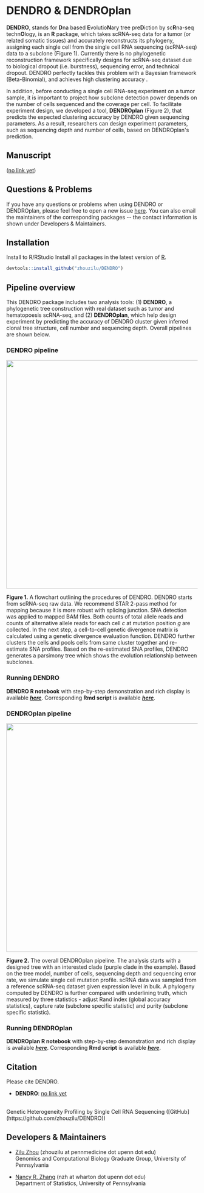 # DENDRO & DENDROplan

 **DENDRO**, stands for **D**na based **E**volutio**N**ary tree pre**D**iction by sc**R**na-seq techn**O**logy, is an **R** package, which takes scRNA-seq data for a tumor (or related somatic tissues) and accurately reconstructs its phylogeny, assigning each single cell from the single cell RNA sequencing (scRNA-seq) data to a subclone (Figure 1). Currently there is no phylogenetic reconstruction framework specifically designs for scRNA-seq dataset due to biological dropout (i.e. burstness), sequencing error, and technical dropout. DENDRO perfectly tackles this problem with a Bayesian framework (Beta-Binomial), and achieves high clustering accuracy .

In addition, before conducting a single cell RNA-seq experiment on a tumor sample, it is important to project how subclone detection power depends on the number of cells sequenced and the coverage per cell. To facilitate experiment design, we developed a tool, **DENDROplan** (Figure 2), that  predicts the expected clustering accuracy by DENDRO given sequencing parameters. As a result, researchers can design experiment parameters, such as sequencing depth and number of cells, based on DENDROplan's prediction.


## Manuscript

([no link yet](https://doi.org/10.1093/bioinformatics/bty057))


## Questions & Problems

If you have any questions or problems when using DENDRO or DENDROplan, please feel free to open a new issue [here](https://github.com/zhouzilu/DENDRO/issues). You can also email the maintainers of the corresponding packages -- the contact information is shown under Developers & Maintainers.


## Installation

Install to R/RStudio
Install all packages in the latest version of [R](https://www.r-project.org/).
```r
devtools::install_github("zhouzilu/DENDRO")
```

## Pipeline overview

This DENDRO package includes two analysis tools: (1) **DENDRO**, a phylogenetic tree construction with real dataset such as tumor and hematopoesis scRNA-seq, and (2) **DENDROplan**, which help design experiment by predicting the accuracy of DENDRO cluster given inferred clonal tree structure, cell number and sequencing depth. Overall pipelines are shown below.

### DENDRO pipeline

<p align="center">
  <img src='https://raw.githubusercontent.com/zhouzilu/DENDRO/master/figure/Pkg_FIG-01.jpg' width='1000' height='600'>
  </p>

  **Figure 1.** A flowchart outlining the procedures of DENDRO. DENDRO starts from scRNA-seq raw data. We recommend STAR 2-pass method for mapping because it is more robust with splicing junction. SNA detection was applied to mapped BAM files. Both counts of total allele reads and counts of alternative allele reads for each cell $c$ at mutation position $g$ are collected. In the next step, a cell-to-cell genetic divergence matrix is calculated using a genetic divergence evaluation function. DENDRO further clusters the cells and pools cells from same cluster together and re-estimate SNA profiles. Based on the re-estimated SNA profiles, DENDRO generates a parsimony tree which shows the evolution relationship between subclones.

### Running DENDRO

  **DENDRO R notebook** with step-by-step demonstration and rich display is available [***here***](http://rawgit.com/zhouzilu/DENDRO/master/vignette/DENDRO_vignette.html). Corresponding **Rmd script** is available [***here***](https://github.com/zhouzilu/DENDRO/blob/master/vignette/DENDRO_vignette.Rmd).


### DENDROplan pipeline

<p align="center">
  <img src='https://raw.githubusercontent.com/zhouzilu/DENDRO/master/figure/Pkg_FIG-02.jpg' width='1000' height='600'>
  </p>

  **Figure 2.** The overall DENDROplan pipeline. The analysis starts with a designed tree with an interested clade (purple clade in the example). Based on the tree model, number of cells, sequencing depth and sequencing error rate, we simulate single cell mutation profile. scRNA data was sampled from a reference scRNA-seq dataset given expression level in bulk. A phylogeny computed by DENDRO is further compared with underlining truth, which measured by three statistics - adjust Rand index (global accuracy statistics), capture rate (subclone specific statistic) and purity (subclone specific statistic). 

### Running DENDROplan

  **DENDROplan R notebook** with step-by-step demonstration and rich display is available [***here***](http://rawgit.com/zhouzilu/DENDRO/master/vignette/DENDROplan_vignette.html). Corresponding **Rmd script** is available [***here***](https://github.com/zhouzilu/DENDRO/blob/master/vignette/DENDROplan_vignette.Rmd).


## Citation

Please cite DENDRO.

* **DENDRO**: [no link yet](https://doi.org/10.1093/bioinformatics/bty057)
<br>
  Genetic Heterogeneity Profiling by Single Cell RNA Sequencing ([GitHub](https://github.com/zhouzilu/DENDRO))

## Developers & Maintainers

* [Zilu Zhou](https://statistics.wharton.upenn.edu/profile/zhouzilu/) (zhouzilu at pennmedicine dot upenn dot edu)
  <br>
  Genomics and Computational Biology Graduate Group, University of Pennsylvania

* [Nancy R. Zhang](https://statistics.wharton.upenn.edu/profile/nzh/) (nzh at wharton dot upenn dot edu)
  <br>
  Department of Statistics, University of Pennsylvania
